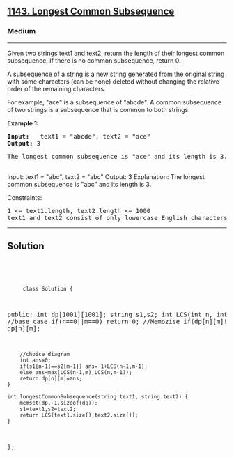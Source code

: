 
<h2><a href="https://leetcode.com/problems/longest-common-subsequence/description/">1143. Longest Common Subsequence</a></h2>
<h3>Medium</h3>
<hr>
<div><p>
 Given two strings text1 and text2, return the length of their longest common subsequence. If there is no common subsequence, return 0.

A subsequence of a string is a new string generated from the original string with some characters (can be none) deleted without changing the relative order of the remaining characters.

For example, "ace" is a subsequence of "abcde".
A common subsequence of two strings is a subsequence that is common to both strings.
 
</p>


<p><strong>Example 1:</strong></p>
<pre><strong>Input:</strong>   text1 = "abcde", text2 = "ace" 
<strong>Output:</strong> 3
</pre>
<pre>
The longest common subsequence is "ace" and its length is 3.
  </pre>
  
Input: text1 = "abc", text2 = "abc"
Output: 3
Explanation: The longest common subsequence is "abc" and its length is 3.
 

Constraints:
<pre>
1 <= text1.length, text2.length <= 1000
text1 and text2 consist of only lowercase English characters.
</pre>
<hr>
 <h2><strong><b>Solution</b></strong></h2>
 <br>
 <pre>
 
         class Solution {
public:
    int dp[1001][1001];
    string s1,s2;
    int LCS(int n, int m)
    {
        //base case
        if(n==0||m==0) return 0;
        //Memozise
        if(dp[n][m]!=-1) return dp[n][m];
        
        //choice diagram
        int ans=0;
        if(s1[n-1]==s2[m-1]) ans= 1+LCS(n-1,m-1);
        else ans=max(LCS(n-1,m),LCS(n,m-1));
        return dp[n][m]=ans;
    }
    
    int longestCommonSubsequence(string text1, string text2) {
        memset(dp,-1,sizeof(dp));
        s1=text1,s2=text2;
        return LCS(text1.size(),text2.size()); 
    }
};
          
 </pre>

